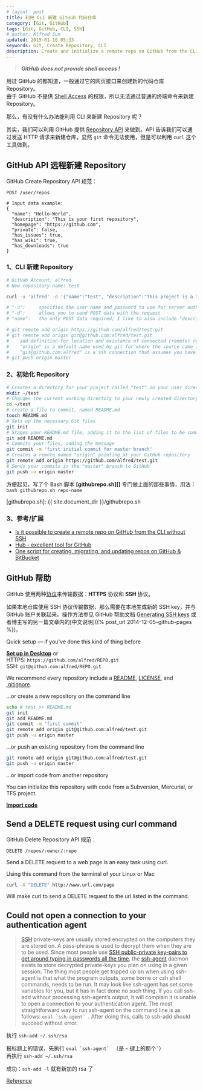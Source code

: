 ```yaml
---
# layout: post
title: 利用 CLI 新建 GitHub 代码仓库
category: [Git, GitHub]
tags: [Git, GitHub, CLI, SSH]
# author: Alfred Sun
updated: 2015-01-16 05:33
keywords: Git, Create Repository, CLI
description: Create and initialize a remote repo on GitHub from the CLI without SSH
---
```


>  _**GitHub does not provide shell access !**_

用过 GitHub 的都知道，一般通过它的网页接口来创建新的代码仓库 Repository。  
由于 GitHub 不提供 [Shell Access][Generating SSH keys] 的权限，所以无法通过普通的终端命令来新建 Repository。

那么，有没有什么办法能利用 CLI 来新建 Repository 呢？

其实，我们可以利用 GitHub 提供 [Repository API][] 来做到。API 告诉我们可以通过发送 HTTP 请求来新建仓库，显然 `git` 命令无法使用，但是可以利用 `curl` 这个工具做到。

[Repository API]: https://developer.github.com/v3/repos/#create



## GitHub API 远程新建 Repository

GitHub Create Repository API 规范：

```
POST /user/repos

# Input data example:
{
  "name": "Hello-World",
  "description": "This is your first repository",
  "homepage": "https://github.com",
  "private": false,
  "has_issues": true,
  "has_wiki": true,
  "has_downloads": true
}
```

### 1、CLI 新建 Repository

```sh
# GitHub Account: alfred
# New repository name: test

curl -u 'alfred' -d '{"name":"test", "description":"This project is a test"}' https://api.github.com/user/repos

# "-u":		specifies the user name and password to use for server authentication
# "-d":		allows you to send POST data with the request
# "name":	the only POST data required; I like to also include "description"

# git remote add origin https://github.com/alfred/test.git
# git remote add origin git@github.com:alfred/test.git
#	 add definition for location and existance of connected (remote) repo on github
#	 "origin" is a default name used by git for where the source came from; technically didn't come from github, but now the github repo will be the source of record
#	 "git@github.com:alfred" is a ssh connection that assumes you have already setup a trusted ssh keypair with github.
# git push origin master
```

<!--more-->

### 2、初始化 Repository

```bash
# Creates a directory for your project called "test" in your user directory
mkdir ~/test
# Changes the current working directory to your newly created directory
cd ~/test
# create a file to commit, named README.md
touch README.md
# Sets up the necessary Git files
git init
# Stages your README.md file, adding it to the list of files to be committed
git add README.md
# Commits your files, adding the message
git commit -m 'first initial commit for master branch'
# Creates a remote named "origin" pointing at your GitHub repository
git remote add origin https://github.com/alfred/test.git
# Sends your commits in the "master" branch to GitHub
git push -u origin master
```

方便起见，写了个 Bash 脚本 **[githubrepo.sh][]** 专门做上面的那些事情，用法：  
`bash githubrepo.sh repo-name`

[githubrepo.sh]: {{ site.document_dir }}/githubrepo.sh


### 3、参考/扩展

- [Is it possible to create a remote repo on GitHub from the CLI without SSH](http://stackoverflow.com/questions/2423777/is-it-possible-to-create-a-remote-repo-on-github-from-the-cli-without-ssh)
- [Hub - excellent tool for GitHub](http://hub.github.com/)
- [One script for creating, migrating, and updating repos on GitHub & BitBucket](https://github.com/dderiso/gitter)



## GitHub 帮助

GitHub 使用两种[协议][]来传输数据：**HTTPS** 协议和 **SSH** 协议。

如果本地仓库使用 SSH 协议传输数据，那么需要在本地生成新的 SSH key，并与 GitHub 账户关联起来。操作方法参见 GitHub 帮助文档 [Generating SSH keys][] 或者博主写的另一篇文章内的[中文说明]({% post_url 2014-12-05-github-pages %})。

Quick setup — if you've done this kind of thing before

**[Set up in Desktop](github-windows://openRepo/https://github.com/Alfred-Sun/REPO)**	or	   
HTTPS: `https://github.com/alfred/REPO.git`   
SSH: `git@github.com:alfred/REPO.git`

We recommend every repository include a [README][], [LICENSE][], and [.gitignore][].


[协议]: http://git-scm.com/book/en/v2/Git-on-the-Server-The-Protocols
[Generating SSH keys]: https://help.github.com/articles/generating-ssh-keys/
[README]: https://github.com/Alfred-Sun/REPO/new/master?readme=1
[LICENSE]: https://github.com/Alfred-Sun/REPO/new/master?filename=LICENSE.md
[.gitignore]: https://github.com/Alfred-Sun/REPO/new/master?filename=.gitignore


…or create a new repository on the command line

```sh
echo # test >> README.md
git init
git add README.md
git commit -m "first commit"
git remote add origin git@github.com:alfred/test.git
git push -u origin master
```

…or push an existing repository from the command line

```sh
git remote add origin git@github.com:alfred/test.git
git push -u origin master
```

…or import code from another repository

You can initialize this repository with code from a Subversion, Mercurial, or TFS project.

**[Import code](https://import.github.com/Alfred-Sun/REPO/import)**



## Send a DELETE request using curl command


GitHub Delete Repository API 规范：

```
DELETE /repos/:owner/:repo
```

Send a DELETE request to a web page is an easy task using curl.

Using this command from the terminal of your Linux or Mac

```bash
curl -X "DELETE" http://www.url.com/page
```

Will make curl to send a DELETE request to the url listed in the command.



##  Could not open a connection to your authentication agent


> [SSH][] private-keys are usually stored encrypted on the computers they are stored on. A pass-phrase is used to decrypt them when they are to be used. Since most people use [SSH public-private key-pairs to get around typing in passwords all the time][Public-Key], the [ssh-agent][] daemon exists to store decrypted private-keys you plan on using in a given session. The thing most people get tripped up on when using ssh-agent is that what the program outputs, some borne or csh shell commands, needs to be run. It may look like ssh-agent has set some variables for you, but it has in fact done no such thing. If you call ssh-add without processing ssh-agent’s output, it will complain it is unable to open a connection to your authentication agent. The most straightforward way to run ssh-agent on the command line is as follows: ``eval `ssh-agent` ``. After doing this, calls to ssh-add should succeed without error.


执行 `ssh-add ~/.ssh/rsa`

报标题上的错误，先执行 ``eval `ssh-agent` ``  （是 `~` 键上的那个`` ` ``）  
再执行 `ssh-add ~/.ssh/rsa`

成功：`ssh-add -l` 就有新加的 rsa 了

[Reference](http://funkaoshi.com/blog/could-not-open-a-connection-to-your-authentication-agent)

[SSH]: http://en.wikipedia.org/wiki/Secure_Shell
[Public-Key]: http://funkaoshi.com/blog/SSH
[ssh-agent]: http://www.securityfocus.com/infocus/1812



